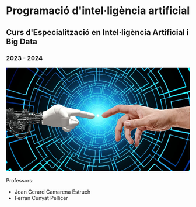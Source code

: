 # Programació d'intel·ligència artificial
## Curs d'Especialització en Intel·ligència Artificial i Big Data
### 2023 - 2024

![Programació d'intel·ligència Artificial](img/PIA.jpg)

Professors:

  - Joan Gerard Camarena Estruch
  - Ferran Cunyat Pellicer


